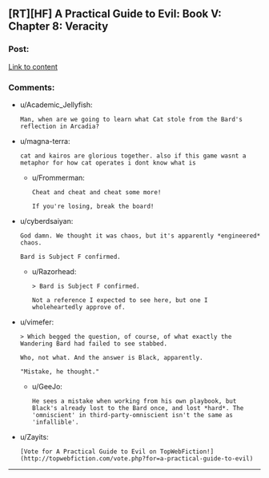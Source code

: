 ## [RT][HF] A Practical Guide to Evil: Book V: Chapter 8: Veracity

### Post:

[Link to content](https://practicalguidetoevil.wordpress.com/2019/02/01/chapter-8-veracity/)

### Comments:

- u/Academic_Jellyfish:
  ```
  Man, when are we going to learn what Cat stole from the Bard's reflection in Arcadia?
  ```

- u/magna-terra:
  ```
  cat and kairos are glorious together. also if this game wasnt a metaphor for how cat operates i dont know what is
  ```

  - u/Frommerman:
    ```
    Cheat and cheat and cheat some more!

    If you're losing, break the board!
    ```

- u/cyberdsaiyan:
  ```
  God damn. We thought it was chaos, but it's apparently *engineered* chaos.

  Bard is Subject F confirmed.
  ```

  - u/Razorhead:
    ```
    > Bard is Subject F confirmed.

    Not a reference I expected to see here, but one I wholeheartedly approve of.
    ```

- u/vimefer:
  ```
  > Which begged the question, of course, of what exactly the Wandering Bard had failed to see stabbed.

  Who, not what. And the answer is Black, apparently.

  "Mistake, he thought."
  ```

  - u/GeeJo:
    ```
    He sees a mistake when working from his own playbook, but Black's already lost to the Bard once, and lost *hard*. The 'omniscient' in third-party-omniscient isn't the same as 'infallible'.
    ```

- u/Zayits:
  ```
  [Vote for A Practical Guide to Evil on TopWebFiction!](http://topwebfiction.com/vote.php?for=a-practical-guide-to-evil)
  ```

---


